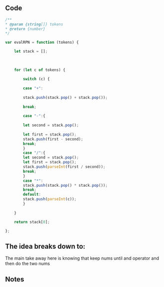 ## Code
``` js
/**
* @param {string[]} tokens
* @return {number}
*/

var evalRPN = function (tokens) {

	let stack = [];
	
	  
	
	for (let c of tokens) {
	
		switch (c) {
		
		case "+":
		
		stack.push(stack.pop() + stack.pop());
		
		break;
		
		case "-":{
		
		let second = stack.pop();
		
		let first = stack.pop();
		stack.push(first - second);
		break;
		}
		case "/":{
		let second = stack.pop();
		let first = stack.pop();
		stack.push(parseInt(first / second));
		break;
		}
		case "*":
		stack.push(stack.pop() * stack.pop());
		break;
		default:
		stack.push(parseInt(c));
		}
		
	}

	return stack[0];

};
```

## The idea breaks down to:
The main take away here is knowing that keep nums until and operator and then do the two nums

## Notes
